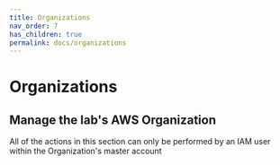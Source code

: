 ```yaml
---
title: Organizations
nav_order: 7
has_children: true
permalink: docs/organizations
---
```


# Organizations
## Manage the lab's AWS Organization

All of the actions in this section can only be performed by an IAM user within the Organization's master account
